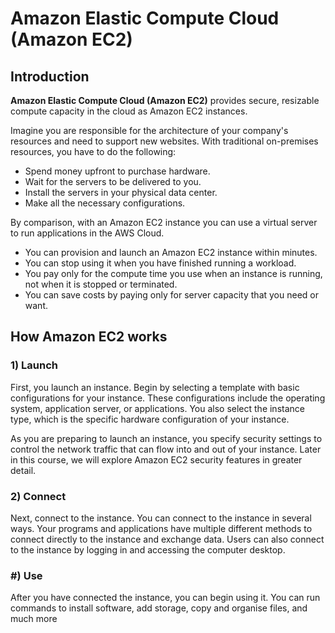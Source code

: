# Amazon Elastic Compute Cloud (Amazon EC2)

## Introduction

**Amazon Elastic Compute Cloud (Amazon EC2)** provides secure, resizable compute capacity in the cloud as Amazon EC2 instances.

Imagine you are responsible for the architecture of your company's resources and need to support new websites. With traditional on-premises resources, you have to do the following:

-   Spend money upfront to purchase hardware.
-   Wait for the servers to be delivered to you.
-   Install the servers in your physical data center.
-   Make all the necessary configurations.

By comparison, with an Amazon EC2 instance you can use a virtual server to run applications in the AWS Cloud.

-   You can provision and launch an Amazon EC2 instance within minutes.
-   You can stop using it when you have finished running a workload.
-   You pay only for the compute time you use when an instance is running, not when it is stopped or terminated.
-   You can save costs by paying only for server capacity that you need or want.

## How Amazon EC2 works

### 1) Launch

First, you launch an instance. Begin by selecting a template with basic configurations for your
instance. These configurations include the operating system, application server, or
applications. You also select the instance type, which is the specific hardware configuration of
your instance.

As you are preparing to launch an instance, you specify security settings to control the network
traffic that can flow into and out of your instance. Later in this course, we will explore
Amazon EC2 security features in greater detail.

### 2) Connect

Next, connect to the instance. You can connect to the instance in several ways. Your programs
and applications have multiple different methods to connect directly to the instance and
exchange data. Users can also connect to the instance by logging in and accessing the
computer desktop.

### #) Use

After you have connected the instance, you can begin using it. You can run commands to install software, add storage, copy and organise files, and much more
